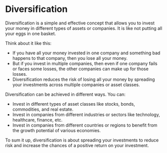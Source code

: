# Diversification

Diversification is a simple and effective concept that allows you to invest your money in different types of assets or companies. It is like not putting all your eggs in one basket. 

Think about it like this: 
- If you have all your money invested in one company and something bad happens to that company, then you lose all your money. 
- But if you invest in multiple companies, then even if one company fails or faces some losses, the other companies can make up for those losses. 
- Diversification reduces the risk of losing all your money by spreading your investments across multiple companies or asset classes. 

Diversification can be achieved in different ways. You can:
- Invest in different types of asset classes like stocks, bonds, commodities, and real estate.
- Invest in companies from different industries or sectors like technology, healthcare, finance, etc.
- Invest in companies from different countries or regions to benefit from the growth potential of various economies. 

To sum it up, diversification is about spreading your investments to reduce risk and increase the chances of a positive return on your investment.
